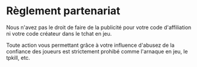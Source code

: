 # Règlement partenariat

Nous n'avez pas le droit de faire de la publicité pour votre code d'affiliation ni votre code créateur dans le tchat en jeu.

Toute action vous permettant grâce à votre influence d'abusez de la confiance des joueurs est strictement prohibé comme l'arnaque en jeu, le tpkill, etc.

